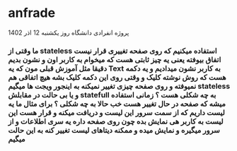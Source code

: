 # anfrade
پروژه انفرادی دانشگاه روز یکشنبه 12 اذر 1402
<h3>ما وقتی از stateless استفاده میکنیم که روی صفحه تغییری قرار نیست اتفاق بیوفته یعنی یه چیز ثابتی هست که میخوام به کاربر اون و نشون بدیم دقیقا مثل آموزش قبلی مون که یه Text به کاربر نشون میدادیم و یه دکمه هست که روش نوشته کلیک و وقتی روی این دکمه کلیک بشه هیچ اتفاقی هم نمیوفته و روی صفحه چیزی تغییر نمیکنه به اینجور ویجت ها میگیم stateless و یا بی حالت در مقابلش statefull به چه شکلی هست ؟ زمانی استفاده میشه که صفحه در حال تغییر هست خب حالا به چه شکلی ؟ برای مثال ما یه لیست داریم که از سمت سرور این لیست و دریافت میکنه و قرار هست این لیست به کاربر هی نمایش بده چون روی صفحه داره یه سری اطلاعات و از سرور میگیره و نمایش میده و ممکنه دیتاهای لیست تغییر کنه به این حالت میگیم </h3>
